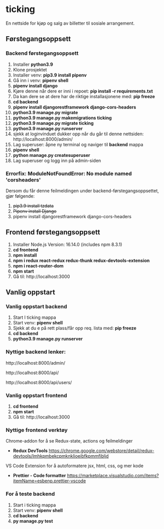 # ticking
En nettside for kjøp og salg av billetter til sosiale arrangement.




## Førstegangsoppsett

### Backend førstegangsoppsett
1. Installer **python3.9**
2. Klone prosjektet 
3. Installer venv: **pip3.9 install pipenv**
4. Gå inn i venv: **pipenv shell**
5. **pipenv install django**
6. Kjøre denne når dere er inni i repoet: **pip install -r requirements.txt**
7. Da kan dere se at dere har de riktige installasjonene med: **pip freeze**
8. **cd backend**
9. **pipenv install djangorestframework django-cors-headers**
10. **python3.9 manage.py migrate**
11. **python3.9 manage.py makemigrations ticking**
12. **python3.9 manage.py migrate ticking**
13. **python3.9 manage.py runserver**
14. sjekk at loginvinduet dukker opp når du går til denne nettsiden: http://localhost:8000/admin/ 
15. Lag superuser: åpne ny terminal og naviger til **backend** mappa
17. **pipenv shell**
18. **python manage.py createsuperuser**
19. Lag superuser og logg inn på admin-siden



### **Errorfix:** ModuleNotFoundError: No module named 'corsheaders'
Dersom du får denne feilmeldingen under backend-førstegangsoppsettet, gjør følgende:
1. ~~pip3.9 install tzdata~~
2. ~~Pipenv install Django~~
3. pipenv install djangorestframework django-cors-headers


## Frontend førstegangsoppsett
1. Installer Node.js Version: 16.14.0 (includes npm 8.3.1)
2. **cd frontend**
3. **npm install**
4. **npm i redux react-redux redux-thunk redux-devtools-extension**
5. **npm i react-router-dom**
6. **npm start**
7. Gå til: http://localhost:3000




## Vanlig oppstart

### Vanlig oppstart backend
1. Start I ticking mappa
2. Start venv: **pipenv shell**
3. Sjekk at du e på rett plass/får opp req. lista med: **pip freeze**
4. **cd backend**
5. **python3.9 manage.py runserver**



### Nyttige backend lenker:
http://localhost:8000/admin/

http://localhost:8000/api/

http://localhost:8000/api/users/




### Vanlig oppstart frontend
1. **cd frontend**
2. **npm start**
3. Gå til: http://localhost:3000

### Nyttige frontend verktøy
Chrome-addon for å se Redux-state, actions og feilmeldinger
- **Redux DevTools** https://chrome.google.com/webstore/detail/redux-devtools/lmhkpmbekcpmknklioeibfkpmmfibljd

VS Code Extension for å autoformatere jsx, html, css, og mer kode
- **Prettier - Code formatter** https://marketplace.visualstudio.com/items?itemName=esbenp.prettier-vscode 


### For å teste backend
1. Start i ticking mappa
2. Start venv: **pipenv shell**
3. **cd backend**
4. **py manage.py test**







